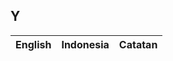 ## Y

| English					| Indonesia					| Catatan				|
|---------------------------|---------------------------|-----------------------|